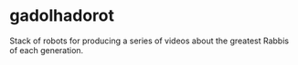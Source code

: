 # gadolhadorot
Stack of robots for producing a series of videos about the greatest Rabbis of each generation.
